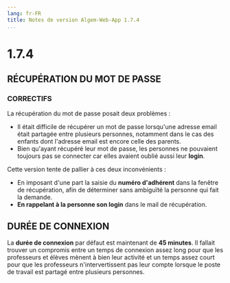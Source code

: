 ```yaml
---
lang: fr-FR
title: Notes de version Algem-Web-App 1.7.4
...
```


# 1.7.4

## RÉCUPÉRATION DU MOT DE PASSE

### CORRECTIFS
La récupération du mot de passe posait deux problèmes :

* Il était difficile de récupérer un mot de passe lorsqu'une adresse email était partagée entre plusieurs personnes, notamment dans le cas des enfants dont l'adresse email est encore celle des parents.
* Bien qu'ayant récupéré leur mot de passe, les personnes ne pouvaient toujours pas se connecter car elles avaient oublié aussi leur **login**.

Cette version tente de pallier à ces deux inconvénients :

* En imposant d'une part la saisie du **numéro d'adhérent** dans la fenêtre de récupération, afin de déterminer sans ambiguïté la personne qui fait la demande.
* **En rappelant à la personne son login** dans le mail de récupération.

## DURÉE DE CONNEXION
La **durée de connexion** par défaut est maintenant de **45 minutes**. Il fallait trouver un compromis entre un temps de connexion assez long pour que les professeurs et élèves mènent à bien leur activité et un temps assez court pour que les professeurs n'intervertissent pas leur compte lorsque le poste de travail est partagé entre plusieurs personnes.
